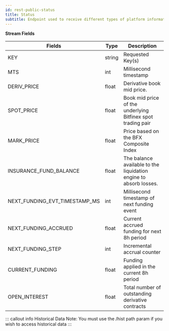 ```yaml
---
id: rest-public-status
title: Status
subtitle: Endpoint used to receive different types of platform information - currently supports derivatives pair status only.
---
```


**Stream Fields**

Fields | Type | Description
--- | --- | ---
KEY                                        | string | Requested Key(s)
MTS                        | int | Millisecond timestamp
DERIV_PRICE                         | float | Derivative book mid price.
SPOT_PRICE                         | float | Book mid price of the underlying Bitfinex spot trading pair
MARK_PRICE                         | float | Price based on the BFX Composite Index
INSURANCE_FUND_BALANCE             | float | The balance available to the liquidation engine to absorb losses.
NEXT_FUNDING_EVT_TIMESTAMP_MS                         | int | Millisecond timestamp of next funding event
NEXT_FUNDING_ACCRUED                     | float | Current accrued funding for next 8h period
NEXT_FUNDING_STEP                         | int | Incremental accrual counter
CURRENT_FUNDING                         | float | Funding applied in the current 8h period
OPEN_INTEREST            | float | Total number of outstanding derivative contracts


::: callout info Historical Data
Note: You must use the /hist path param if you wish to access historical data
:::
